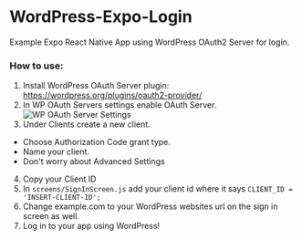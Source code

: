 # WordPress-Expo-Login
Example Expo React Native App using WordPress OAuth2 Server for login.

### How to use:
1. Install WordPress OAuth Server plugin: https://wordpress.org/plugins/oauth2-provider/
2. In WP OAuth Servers settings enable OAuth Server.
![WP OAuth Server Settings](https://i.imgur.com/cMWCvS8.png)
3. Under Clients create a new client.
  - Choose Authorization Code grant type.
  - Name your client.
  - Don't worry about Advanced Settings
4. Copy your Client ID
5. In `screens/SignInScreen.js` add your client id where it says `CLIENT_ID = 'INSERT-CLIENT-ID';`
6. Change example.com to your WordPress websites url on the sign in screen as well.
7. Log in to your app using WordPress!
